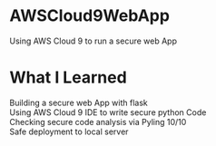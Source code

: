 # AWSCloud9WebApp
Using AWS Cloud 9 to run a secure web App
# What I Learned
Building a secure web App with flask\
Using AWS Cloud 9 IDE to write secure python Code\
Checking secure code analysis via Pyling 10/10\
Safe deployment to local server


